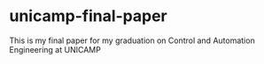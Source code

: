 # unicamp-final-paper
This is my final paper for my graduation on Control and Automation Engineering at UNICAMP
